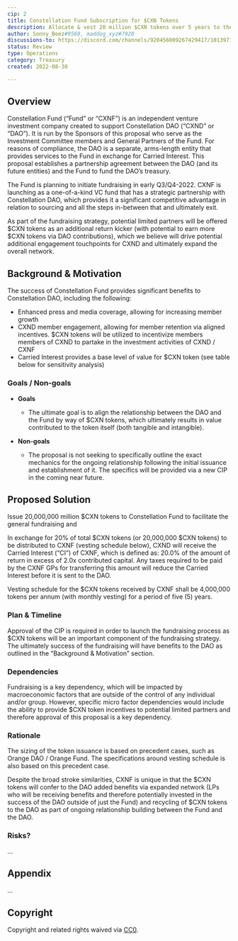 ```yaml
---
cip: 2
title: Constellation Fund Subscription for $CXN Tokens
description: Allocate & vest 20 million $CXN tokens over 5 years to the Constellation Fund to facilitate the general fundraising.
author: Sonny_Beez#9569, maddog_xyz#7920
discussions-to: https://discord.com/channels/920456009267429417/1013971941494898838, https://github.com/cxndao/constellation/discussions/42
status: Review
type: Operations
category: Treasury
created: 2022-08-30

---
```


## Overview

Constellation Fund (“Fund” or “CXNF”) is an independent venture investment company created to support Constellation DAO (“CXND” or “DAO”). It is run by the Sponsors of this proposal who serve as the Investment Committee members and General Partners of the Fund. For reasons of compliance, the DAO is a separate, arms-length entity that provides services to the Fund in exchange for Carried Interest. This proposal establishes a partnership agreement between the DAO (and its future entities) and the Fund to fund the DAO’s treasury.

The Fund is planning to initiate fundraising in early Q3/Q4-2022. CXNF is launching as a one-of-a-kind VC fund that has a strategic partnership with Constellation DAO, which provides it a significant competitive advantage in relation to sourcing and all the steps in-between that and ultimately exit.

As part of the fundraising strategy, potential limited partners will be offered $CXN tokens as an additional return kicker (with potential to earn more $CXN tokens via DAO contributions), which we believe will drive potential additional engagement touchpoints for CXND and ultimately expand the overall network.

## Background & Motivation

The success of Constellation Fund provides significant benefits to Constellation DAO, including the following:
  - Enhanced press and media coverage, allowing for increasing member growth
  - CXND member engagement, allowing for member retention via aligned incentives. $CXN tokens will be utilized to incentivize members members of CXND to partake in the investment activities of CXND / CXNF
  - Carried Interest provides a base level of value for $CXN token (see table below for sensitivity analysis)

### Goals / Non-goals

- **Goals**
  - The ultimate goal is to align the relationship between the DAO and the Fund by way of $CXN tokens, which ultimately results in value contributed to the token itself (both tangible and intangible).

- **Non-goals**
  - The proposal is not seeking to specifically outline the exact mechanics for the ongoing relationship following the initial issuance and establishment of it. The specifics will be provided via a new CIP in the coming near future.

## Proposed Solution

Issue 20,000,000 million $CXN tokens to Constellation Fund to facilitate the general fundraising and

In exchange for 20% of total $CXN tokens (or 20,000,000 $CXN tokens) to be distributed to CXNF (vesting schedule below), CXND will receive the Carried Interest (“CI”) of CXNF, which is defined as: 20.0% of the amount of return in excess of 2.0x contributed capital. Any taxes required to be paid by the CXNF GPs for transferring this amount will reduce the Carried Interest before it is sent to the DAO.

Vesting schedule for the $CXN tokens received by CXNF shall be 4,000,000 tokens per annum (with monthly vesting) for a period of five (5) years.

### Plan & Timeline

Approval of the CIP is required in order to launch the fundraising process as $CXN tokens will be an important component of the fundraising strategy. The ultimately success of the fundraising will have benefits to the DAO as outlined in the “Background & Motivation” section.

### Dependencies

Fundraising is a key dependency, which will be impacted by macroeconomic factors that are outside of the control of any individual and/or group. However, specific micro factor dependencies would include the ability to provide $CXN token incentives to potential limited partners and therefore approval of this proposal is a key dependency.

### Rationale

The sizing of the token issuance is based on precedent cases, such as Orange DAO / Orange Fund. The specifications around vesting schedule is also based on this precedent case.

Despite the broad stroke similarities, CXNF is unique in that the $CXN tokens will confer to the DAO added benefits via expanded network (LPs who will be receiving benefits and therefore potentially invested in the success of the DAO outside of just the Fund) and recycling of $CXN tokens to the DAO as part of ongoing relationship building between the Fund and the DAO.

### Risks?

…

## Appendix

…

## Copyright

Copyright and related rights waived via [CC0](../LICENSE.md).

